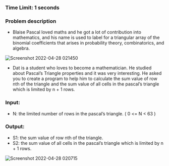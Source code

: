 ### Time Limit: 1 seconds
### Problem description
* Blaise Pascal loved maths and he got a lot of contribution into mathematics, and his name is used
to label for a triangular array of the binomial coefficients that arises in probability theory,
combinatorics, and algebra.

![Screenshot 2022-04-28 021450](https://user-images.githubusercontent.com/77691959/165602434-9d716223-de10-47d8-8f4e-07bad583637d.png)

* Dat is a student who loves to become a mathematician. He studied about Pascal’s Triangle
properties and it was very interesting. He asked you to create a program to help him to calculate
the sum value of row nth of the triangle and the sum value of all cells in the pascal’s triangle which
is limited by n + 1 rows.

### Input:
* N: the limited number of rows in the pascal’s triangle. ( 0 <= N < 63 )
### Output:
* S1: the sum value of row nth of the triangle.
* S2: the sum value of all cells in the pascal’s triangle which is limited by n + 1 rows.

![Screenshot 2022-04-28 020715](https://user-images.githubusercontent.com/77691959/165602437-646384b1-ba82-4caa-b83a-5025bcb27b75.png)
